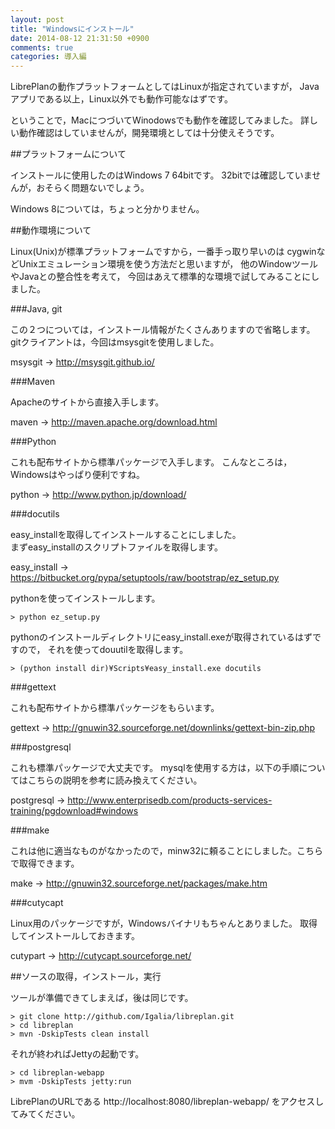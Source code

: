 ```yaml
---
layout: post
title: "Windowsにインストール"
date: 2014-08-12 21:31:50 +0900
comments: true
categories: 導入編
---
```

LibrePlanの動作プラットフォームとしてはLinuxが指定されていますが，
Javaアプリである以上，Linux以外でも動作可能なはずです。

ということで，MacにつづいてWinodowsでも動作を確認してみました。
詳しい動作確認はしていませんが，開発環境としては十分使えそうです。

##プラットフォームについて

インストールに使用したのはWindows 7 64bitです。
32bitでは確認していませんが，おそらく問題ないでしょう。 

Windows 8については，ちょっと分かりません。

##動作環境について

Linux(Unix)が標準プラットフォームですから，一番手っ取り早いのは
cygwinなどUnixエミュレーション環境を使う方法だと思いますが，
他のWindowツールやJavaとの整合性を考えて，
今回はあえて標準的な環境で試してみることにしました。

###Java, git

この２つについては，インストール情報がたくさんありますので省略します。  
gitクライアントは，今回はmsysgitを使用しました。

msysgit → http://msysgit.github.io/

###Maven

Apacheのサイトから直接入手します。

maven → http://maven.apache.org/download.html


###Python

これも配布サイトから標準パッケージで入手します。 
こんなところは，Windowsはやっぱり便利ですね。

python → http://www.python.jp/download/

###docutils

easy_installを取得してインストールすることにしました。  
まずeasy_installのスクリプトファイルを取得します。

easy_install → https://bitbucket.org/pypa/setuptools/raw/bootstrap/ez_setup.py

pythonを使ってインストールします。

    > python ez_setup.py

pythonのインストールディレクトリにeasy_install.exeが取得されているはずですので，
それを使ってdouutilを取得します。

    > (python install dir)¥Scripts¥easy_install.exe docutils

###gettext

これも配布サイトから標準パッケージをもらいます。

gettext → http://gnuwin32.sourceforge.net/downlinks/gettext-bin-zip.php

###postgresql

これも標準パッケージで大丈夫です。
mysqlを使用する方は，以下の手順についてはこちらの説明を参考に読み換えてください。

postgresql → http://www.enterprisedb.com/products-services-training/pgdownload#windows

###make

これは他に適当なものがなかったので，minw32に頼ることにしました。こちらで取得できます。

make → http://gnuwin32.sourceforge.net/packages/make.htm

###cutycapt

Linux用のパッケージですが，Windowsバイナリもちゃんとありました。 取得してインストールしておきます。

cutypart → http://cutycapt.sourceforge.net/

##ソースの取得，インストール，実行

ツールが準備できてしまえば，後は同じです。

    > git clone http://github.com/Igalia/libreplan.git 
    > cd libreplan
    > mvn -DskipTests clean install

それが終わればJettyの起動です。

    > cd libreplan-webapp
    > mvm -DskipTests jetty:run

LibrePlanのURLである http://localhost:8080/libreplan-webapp/ をアクセスしてみてください。

